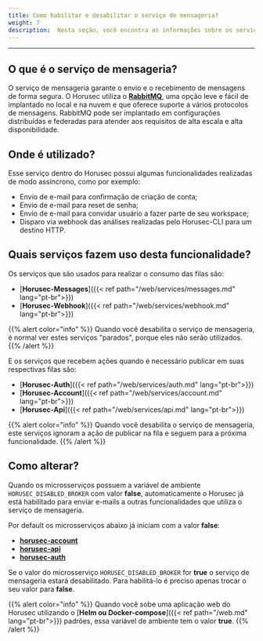 ```yaml
---
title: Como habilitar e desabilitar o serviço de mensageria?
weight: 7
description:  Nesta seção, você encontra as informações sobre os serviços de mensageria para o Horusec.
---
```


---

## **O que é o serviço de mensageria?**

O serviço de mensageria garante o envio e o recebimento de mensagens de forma segura. O Horusec utiliza o [**RabbitMQ**](https://www.rabbitmq.com/), uma opção leve e fácil de implantado no local e na nuvem e que oferece suporte a vários protocolos de mensagens. 
RabbitMQ pode ser implantado em configurações distribuídas e federadas para atender aos requisitos de alta escala e alta disponibilidade.

## **Onde é utilizado?**

Esse serviço dentro do Horusec possui algumas funcionalidades realizadas de modo assíncrono, como por exemplo: 

* Envio de e-mail para confirmação de criação de conta;
* Envio de e-mail para reset de senha;
* Envio de e-mail para convidar usuário a fazer parte de seu workspace;
* Disparo via webhook das análises realizadas pelo Horusec-CLI para um destino HTTP.

## **Quais serviços fazem uso desta funcionalidade?**

Os serviços que são usados para realizar o consumo das filas são: 

* [**Horusec-Messages**]({{< ref path="/web/services/messages.md" lang="pt-br">}})
* [**Horusec-Webhook**]({{< ref path="/web/services/webhook.md" lang="pt-br">}})

{{% alert color="info" %}}
Quando você desabilita o serviço de mensageria, é normal ver estes serviços "parados", porque eles não serão utilizados.
{{% /alert %}}

E os serviços que recebem ações quando é necessário publicar em suas respectivas filas são:
* [**Horusec-Auth**]({{< ref path="/web/services/auth.md" lang="pt-br">}})
* [**Horusec-Account**]({{< ref path="/web/services/account.md" lang="pt-br">}})
* [**Horusec-Api**]({{< ref path="/web/services/api.md" lang="pt-br">}})

{{% alert color="info" %}}
Quando você desabilita o serviço de mensageria, este serviços ignoram a ação de publicar na fila e seguem para a próxima funcionalidade.
{{% /alert %}}


## **Como alterar?**

Quando os microsserviços possuem a variável de ambiente `HORUSEC_DISABLED_BROKER` com valor **false**, automaticamente o Horusec já está habilitado para enviar e-mails a outras funcionalidades que utiliza o serviço de mensageria. 

Por default os microsserviços abaixo já iniciam com a valor **false**:

- [**horusec-account**](https://github.com/ZupIT/horusec/tree/master/horusec-account)
- [**horusec-api**](https://github.com/ZupIT/horusec/tree/master/horusec-api) 
- [**horusec-auth**](https://github.com/ZupIT/horusec/tree/master/horusec-auth)

Se o valor do microsserviço `HORUSEC_DISABLED_BROKER` for **true** o serviço de mensageria estará desabilitado. 
Para habilitá-lo é preciso apenas trocar o seu valor para **false**. 

{{% alert color="info" %}}
Quando você sobe uma aplicação web do Horusec utilizando o [**Helm ou Docker-compose**]({{< ref path="/web.md" lang="pt-br">}}) padrões, essa variável de ambiente tem o valor **true**.
{{% /alert %}}
